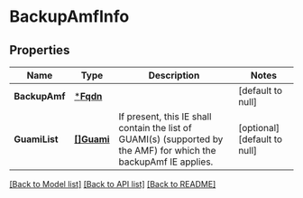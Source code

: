 # BackupAmfInfo

## Properties
Name | Type | Description | Notes
------------ | ------------- | ------------- | -------------
**BackupAmf** | [***Fqdn**](Fqdn.md) |  | [default to null]
**GuamiList** | [**[]Guami**](Guami.md) | If present, this IE shall contain the list of GUAMI(s) (supported by the AMF) for which the backupAmf IE applies.  | [optional] [default to null]

[[Back to Model list]](../README.md#documentation-for-models) [[Back to API list]](../README.md#documentation-for-api-endpoints) [[Back to README]](../README.md)

